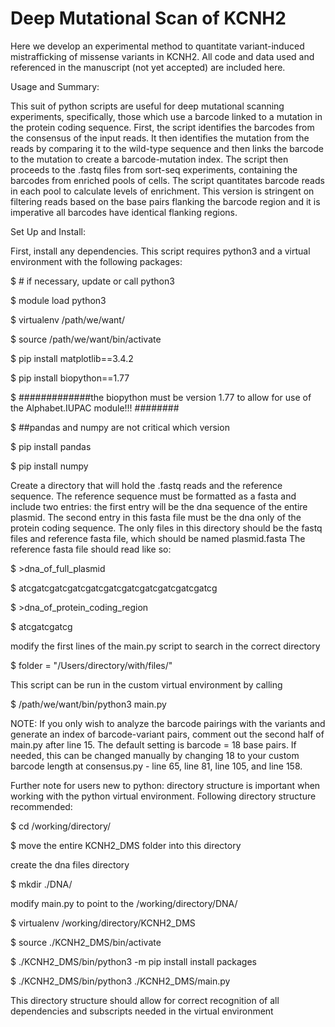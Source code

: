 # Deep Mutational Scan of KCNH2

Here we develop an experimental method to quantitate variant-induced mistrafficking of missense variants in KCNH2. 
All code and data used and referenced in the manuscript (not yet accepted) are included here.

Usage and Summary:

This suit of python scripts are useful for deep mutational scanning experiments, specifically, those which use a barcode linked to a mutation in the protein 
coding sequence. 
First, the script identifies the barcodes from the consensus of the input reads. It then identifies the mutation from the reads by comparing it to the wild-type
sequence and then links the barcode to the mutation to create a barcode-mutation index. 
The script then proceeds to the .fastq files from sort-seq experiments, containing the barcodes from enriched pools of cells. The script quantitates barcode reads in 
each pool to calculate levels of enrichment. 
This version is stringent on filtering reads based on the base pairs flanking the barcode region and it is imperative all barcodes have identical flanking regions.

Set Up and Install: 

First, install any dependencies. This script requires python3 and a virtual environment with the following packages:

$ # if necessary, update or call python3

$ module load python3 

$ virtualenv /path/we/want/

$ source /path/we/want/bin/activate

$ pip install matplotlib==3.4.2

$ pip install biopython==1.77

$ #############the biopython must be version 1.77 to allow for use of the Alphabet.IUPAC module!!! ########

$ ##pandas and numpy are not critical which version

$ pip install pandas

$ pip install numpy

Create a directory that will hold the .fastq reads and the reference sequence. The reference sequence must be formatted as a fasta and include two entries:
the first entry will be the dna sequence of the entire plasmid. The second entry in this fasta file must be the dna only of the protein coding sequence.
The only files in this directory should be the fastq files and reference fasta file, which should be named plasmid.fasta 
The reference fasta file should read like so:

$ >dna_of_full_plasmid

$ atcgatcgatcgatcgatcgatcgatcgatcgatcgatcgatcg

$ >dna_of_protein_coding_region

$ atcgatcgatcg

modify the first lines of the main.py script to search in the correct directory 

$ folder = "/Users/directory/with/files/"

This script can be run in the custom virtual environment by calling

$ /path/we/want/bin/python3 main.py

NOTE: If you only wish to analyze the barcode pairings with the variants and generate an index of barcode-variant pairs, comment out the second half of main.py after line 15. 
The default setting is barcode = 18 base pairs. If needed, this can be changed manually by changing 18 to your custom barcode length at consensus.py - line 65, line 81, line 105, and line 158. 



Further note for users new to python: directory structure is important when working with the python virtual environment. Following directory structure recommended: 

$ cd /working/directory/

$ move the entire KCNH2_DMS folder into this directory

create the dna files directory

$ mkdir ./DNA/

modify main.py to point to the /working/directory/DNA/

$ virtualenv /working/directory/KCNH2_DMS

$ source ./KCNH2_DMS/bin/activate

$ ./KCNH2_DMS/bin/python3 -m pip install install packages

$ ./KCNH2_DMS/bin/python3 ./KCNH2_DMS/main.py

This directory structure should allow for correct recognition of all dependencies and subscripts needed in the virtual environment

